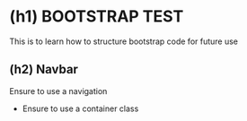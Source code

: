 # (h1) BOOTSTRAP TEST

This is to learn how to structure bootstrap code for future use

## (h2) Navbar

Ensure to use a navigation

- Ensure to use a container class

```javascript

```
